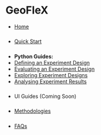 # GeoFleX

* [Home][home]

#####

* [Quick Start](/docs/quick_start.md)

#####

* **Python Guides:**
* [Defining an Experiment Design](/docs/python_guides/01_experiment_design.md)
* [Evaluating an Experiment Design](/docs/python_guides/02_design_evaluation.md)
* [Exploring Experiment Designs](/docs/python_guides/03_design_explorer.md)
* [Analysing Experiment Results](/docs/python_guides/04_experiment_analysis.md)

#####

* UI Guides (Coming Soon)

#####

* [Methodologies](/docs/methodologies/01_overview.md)

#####

* [FAQs](/docs/faqs.md)

[home]: /README.md